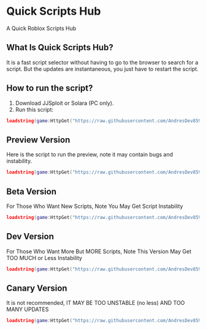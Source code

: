 # Quick Scripts Hub

A Quick Roblox Scripts Hub

## What Is Quick Scripts Hub?

It is a fast script selector without having to go to the browser to search for a script.
But the updates are instantaneous, you just have to restart the script.

## How to run the script?

1. Download JJSploit or Solara (PC only).
2. Run this script:

```lua
loadstring(game:HttpGet("https://raw.githubusercontent.com/AndresDev859674/Quick-Scripts-Hub/main/main.lua"))()
````

## Preview Version

Here is the script to run the preview, note it may contain bugs and instability.

```lua
loadstring(game:HttpGet("https://raw.githubusercontent.com/AndresDev859674/Quick-Scripts-Hub/main/preview.lua"))()
````

## Beta Version

For Those Who Want New Scripts, Note You May Get Script Instability

```lua
loadstring(game:HttpGet("https://raw.githubusercontent.com/AndresDev859674/Quick-Scripts-Hub/main/beta.lua"))()
````

## Dev Version

For Those Who Want More But MORE Scripts, Note This Version May Get TOO MUCH or Less Instability

```lua
loadstring(game:HttpGet("https://raw.githubusercontent.com/AndresDev859674/Quick-Scripts-Hub/main/dev.lua"))()
````

## Canary Version

It is not recommended, IT MAY BE TOO UNSTABLE (no less) AND TOO MANY UPDATES

```lua
loadstring(game:HttpGet("https://raw.githubusercontent.com/AndresDev859674/Quick-Scripts-Hub/main/canary.lua"))()
````
